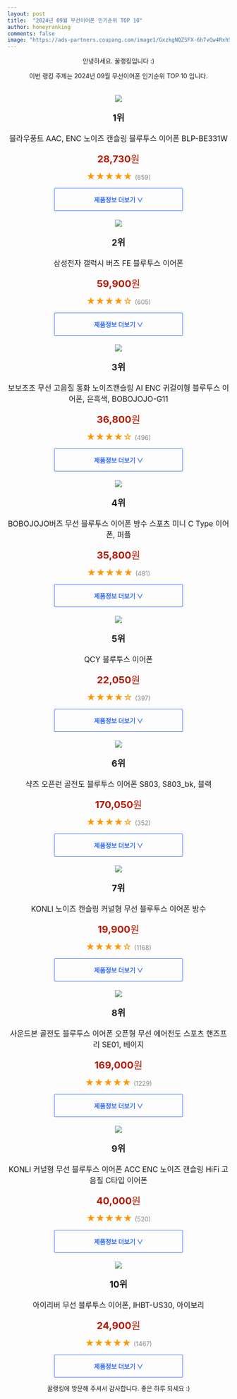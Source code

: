 ```yaml
---
layout: post
title:  "2024년 09월 무선이어폰 인기순위 TOP 10"
author: honeyranking
comments: false
image: "https://ads-partners.coupang.com/image1/GxzkgNQZSFX-6h7vGw4RxhSibtHONPu0lzwYX17OCyl6qBzsaiNYWZwbqSZ7gtM9mv4YxeoDi7XF88uC5Ze0KXTC875vP4o174r5KeXP3yMh-XxToiaGRfVkW3Nybaw_-Bum1JP806vVPinX2FwlgSsqCi4ervzdY31ZnPJFTCsAgj2Iv0v4CAOvgoMtuU5RqoEKfebhHtEKeQS3jNmHs4K-BUmqHiUG8IOio0LisDJI06RrRnUa5Yp5n1NuaMhFZKxXfn1cEWf6COKYA3Wjq1Xpek3t_IpFzSg="
---
```

<p style="text-align: center;">안녕하세요. 꿀랭킹입니다 :)</p>
<p style="text-align: center;">이번 랭킹 주제는 2024년 09월 무선이어폰 인기순위 TOP 10 입니다.</p><center><img src="https://ads-partners.coupang.com/image1/GxzkgNQZSFX-6h7vGw4RxhSibtHONPu0lzwYX17OCyl6qBzsaiNYWZwbqSZ7gtM9mv4YxeoDi7XF88uC5Ze0KXTC875vP4o174r5KeXP3yMh-XxToiaGRfVkW3Nybaw_-Bum1JP806vVPinX2FwlgSsqCi4ervzdY31ZnPJFTCsAgj2Iv0v4CAOvgoMtuU5RqoEKfebhHtEKeQS3jNmHs4K-BUmqHiUG8IOio0LisDJI06RrRnUa5Yp5n1NuaMhFZKxXfn1cEWf6COKYA3Wjq1Xpek3t_IpFzSg=" style="margin-top:20px" /></center><p style="text-align: center; font-size: 20px"><b>1위</b></p><p style="text-align: center; font-size: 17px">블라우풍트 AAC, ENC 노이즈 캔슬링 블루투스 이어폰 BLP-BE331W</p><p style="text-align: center;"><span style="color: #b61800; font-size: 22px;"><b>28,730</b>원</span></p><p style="text-align: center;"><span style="color: #ff9600; font-size: 20px;">★★★★★ </span><span style="color: #878787;">(859)</span></p><center><a href="https://link.coupang.com/re/AFFSDP?lptag=AF3899140&subid=honeyrank&pageKey=6577822503&itemId=14790109733&vendorItemId=90822605251&traceid=V0-153-9ef69fee5310d3be&requestid=20240915210000646125921352&token=31850C%7CMIXED"><div style="font-size: 14px; display: inline-block; padding: 15px 90px; color: #346aff; border-radius: 2px; border: 1px solid #346aff; cursor: pointer;"><b>제품정보 더보기 &or;</b></div></a></center><center><img src="https://ads-partners.coupang.com/image1/2-vExV5FyJ-M2NWj274hGCjXqZ8PaQ-CXfRgdZpfuqxDk7C4edjebIgAEP5-sr55urrWPub4kIVZPupAH3Rp31NuV7ArAWNXcpPMKz4AmOHS-eF5YHlqWfAOwEBd69ehl_eTEJtjLp_R3M0ONq7QnBMb0R24OaL9cbAa3MDK_UTdEyq3SI4ag4bngc_6nLC0Kz-7saynRKWzhNvu4eSLBeb6kPDXJYu_8SKxhIWJf05AJtyzGNWPZL1tlbCVvtNfCnocCDAwWeLewfYDIwWKikRaGlRrd5f8PQ==" style="margin-top:20px" /></center><p style="text-align: center; font-size: 20px"><b>2위</b></p><p style="text-align: center; font-size: 17px">삼성전자 갤럭시 버즈 FE 블루투스 이어폰</p><p style="text-align: center;"><span style="color: #b61800; font-size: 22px;"><b>59,900</b>원</span></p><p style="text-align: center;"><span style="color: #ff9600; font-size: 20px;">★★★★☆ </span><span style="color: #878787;">(605)</span></p><center><a href="https://link.coupang.com/re/AFFSDP?lptag=AF3899140&subid=honeyrank&pageKey=7650123450&itemId=20352812061&vendorItemId=87437257358&traceid=V0-153-248740bce96ccd0d&requestid=20240915210000646125921352&token=31850C%7CMIXED"><div style="font-size: 14px; display: inline-block; padding: 15px 90px; color: #346aff; border-radius: 2px; border: 1px solid #346aff; cursor: pointer;"><b>제품정보 더보기 &or;</b></div></a></center><center><img src="https://ads-partners.coupang.com/image1/_sPl3C0K7fphmm99_vcHFyN5XohssXnbpzpg1C5ZqD9QHHOEPC3Zvt4Sd4fE5qLjja6IghD4zoExJNyZXZdZYOVIrboFfavbSowjkoR5uNPrZsm5pclg6SvnYhZMc2vPiUo9z6R21zIRq_nwFKfjM5ksM-0IK681M1gMbrP8LAr_x0NjjYAjjdg6M8UxRiD5ax-U3q9d5PQaI6UAGCosqtWcf0d4e6o3OFA7QIknU_wZKtr0aRAg2iwT4UwPw84GGtuncMdCcoPhUblBa4jzsucc1TWYszmlOTjoCrveKmb2go-oBFe5Z_gh7tfG7g==" style="margin-top:20px" /></center><p style="text-align: center; font-size: 20px"><b>3위</b></p><p style="text-align: center; font-size: 17px">보보조조 무선 고음질 통화 노이즈캔슬링 AI ENC 귀걸이형 블루투스 이어폰, 은흑색, BOBOJOJO-G11</p><p style="text-align: center;"><span style="color: #b61800; font-size: 22px;"><b>36,800</b>원</span></p><p style="text-align: center;"><span style="color: #ff9600; font-size: 20px;">★★★★☆ </span><span style="color: #878787;">(496)</span></p><center><a href="https://link.coupang.com/re/AFFSDP?lptag=AF3899140&subid=honeyrank&pageKey=8224858875&itemId=23652066423&vendorItemId=90969102687&traceid=V0-153-3f3839645b93c35a&clickBeacon=08fb42f0-735a-11ef-a431-2f0b4a9e4adc%7E3&requestid=20240915210000646125921352&token=31850C%7CMIXED"><div style="font-size: 14px; display: inline-block; padding: 15px 90px; color: #346aff; border-radius: 2px; border: 1px solid #346aff; cursor: pointer;"><b>제품정보 더보기 &or;</b></div></a></center><center><img src="https://ads-partners.coupang.com/image1/0IOloCaxEsdkXGjJ0FCQ7ueHiSctQyrc537roPSdBZkUTj1yrCnRJeeemM0yvVjw_YQ6PtEf-LkGdVfpfFo3xScbzH4VVl1XDzd9BHN2wXX9LXca0g5T-mMoYKFpE6KSbZOmUTA1CRnhkH51BsSfeC5eGOOptX3jN7AQGvjQ8fOMWsgf7Eo3SmFsFxBDy_mM04PskuqgrzEoqnd8zwjqujFjn2CER9lsiCVKfgKfmAZokOnaFMR--FUQiZtwPxEJRXDF1QiMzqOSp6-M2PI0MG00PDj8B-ksC95AIvSj04BqQaH9gUdk2j8nmY_h7sNV" style="margin-top:20px" /></center><p style="text-align: center; font-size: 20px"><b>4위</b></p><p style="text-align: center; font-size: 17px">BOBOJOJO버즈 무선 블루투스 이어폰 방수 스포츠 미니 C Type 이어폰, 퍼플</p><p style="text-align: center;"><span style="color: #b61800; font-size: 22px;"><b>35,800</b>원</span></p><p style="text-align: center;"><span style="color: #ff9600; font-size: 20px;">★★★★★ </span><span style="color: #878787;">(481)</span></p><center><a href="https://link.coupang.com/re/AFFSDP?lptag=AF3899140&subid=honeyrank&pageKey=7614052014&itemId=20172350667&vendorItemId=87048205907&traceid=V0-153-c3d8051c27e7c5ab&clickBeacon=08fb6a00-735a-11ef-bc73-8d39a18305d7%7E3&requestid=20240915210000646125921352&token=31850C%7CMIXED"><div style="font-size: 14px; display: inline-block; padding: 15px 90px; color: #346aff; border-radius: 2px; border: 1px solid #346aff; cursor: pointer;"><b>제품정보 더보기 &or;</b></div></a></center><center><img src="https://ads-partners.coupang.com/image1/yB-riiVPH7feq7WWyJvAG2VDESz-o1-mrRDvSknJFUNPsvGGeMdqc8HVoO51M32T8N7nkOPLUE3o-4SfbvJ16U3YOl3BdStkXxez1cl4NFWngFALyc48a2wmHdbVdzrHqH9cy6oZEurIpuyDbJdAZ8At50UJJGzsnuvvpQcIgHvFtkHloTzikge13rKPKkygClP9Cf765sAtfwILLZbp-2GUenkxPLNOJCoWbsx2BqqiD_K9bXvi-gv7TeXU2gQRkY1vllcGISjf1-CmXu9L2eSdnMhuy-xN-PE=" style="margin-top:20px" /></center><p style="text-align: center; font-size: 20px"><b>5위</b></p><p style="text-align: center; font-size: 17px">QCY 블루투스 이어폰</p><p style="text-align: center;"><span style="color: #b61800; font-size: 22px;"><b>22,050</b>원</span></p><p style="text-align: center;"><span style="color: #ff9600; font-size: 20px;">★★★★☆ </span><span style="color: #878787;">(397)</span></p><center><a href="https://link.coupang.com/re/AFFSDP?lptag=AF3899140&subid=honeyrank&pageKey=6572373138&itemId=14758141683&vendorItemId=78636438577&traceid=V0-153-0750394eb3aee5d2&requestid=20240915210000646125921352&token=31850C%7CMIXED"><div style="font-size: 14px; display: inline-block; padding: 15px 90px; color: #346aff; border-radius: 2px; border: 1px solid #346aff; cursor: pointer;"><b>제품정보 더보기 &or;</b></div></a></center><center><img src="https://ads-partners.coupang.com/image1/UqZa7ToIyBcSz4g4UkG3Kkbww3ouh-wbch3KsrJXdSw6opd_uTyBN4vrOhShGZF7B0tXPQL3cyWfOAG_3BooWTBKHgnjZCb3EK6Sj55_PGNNUA2kre2F8DHb8_oOQfbfzbPDOL6q0zUbR10C610iIoL0pgja9Uo-qRju-TxTrmXPgUnCiCxmM7hQBo7gDlvdKCUdf10qxlKxwzZ0-nZeNd6XRP0Fzzsrh5xqfFEPM51nfgCAZ3h361ByYo88x-PtnQci74tKgr33TrftTTuPek-_grDULFIrkSwbDf2dAL7u_UAsgnVapvZ1ZMOcAA==" style="margin-top:20px" /></center><p style="text-align: center; font-size: 20px"><b>6위</b></p><p style="text-align: center; font-size: 17px">샥즈 오픈런 골전도 블루투스 이어폰 S803, S803_bk, 블랙</p><p style="text-align: center;"><span style="color: #b61800; font-size: 22px;"><b>170,050</b>원</span></p><p style="text-align: center;"><span style="color: #ff9600; font-size: 20px;">★★★★☆ </span><span style="color: #878787;">(352)</span></p><center><a href="https://link.coupang.com/re/AFFSDP?lptag=AF3899140&subid=honeyrank&pageKey=7260691310&itemId=18492930019&vendorItemId=85632448389&traceid=V0-153-f7ebcfce58d066b7&clickBeacon=08fb6a00-735a-11ef-9532-96ce6b8efeab%7E3&requestid=20240915210000646125921352&token=31850C%7CMIXED"><div style="font-size: 14px; display: inline-block; padding: 15px 90px; color: #346aff; border-radius: 2px; border: 1px solid #346aff; cursor: pointer;"><b>제품정보 더보기 &or;</b></div></a></center><center><img src="https://ads-partners.coupang.com/image1/uAofQO7N1sve0XoHuLc5CmxIu-GE3mB1lqRt_Q-0_l5KDViZdhSs4agk7qo0f3z21oUUwBJvwbvRglpFJ8gMcrVYIQvbPrMWR7S7pnIMlH00hnUUhc9tC8tvJ1_CZh11Jw2FlEHxMN5kOAnVSDk-XcMoWTj49oVEnbEfgfRr2eSEmtoo59foCIQl78IPk1BCfSVWVAPvuSCM_rrq0Epv3aTzKUQj6wdfMnJqBaaqSY35bT7hIy4hK49WFInVFYi1ZbPFKBLuddLEeOI55k4oq9rYBgdDRYwbBVkHS7G1VAg_Qivq4VI3qp0Xow==" style="margin-top:20px" /></center><p style="text-align: center; font-size: 20px"><b>7위</b></p><p style="text-align: center; font-size: 17px">KONLI 노이즈 캔슬링 커널형 무선 블루투스 이어폰  방수</p><p style="text-align: center;"><span style="color: #b61800; font-size: 22px;"><b>19,900</b>원</span></p><p style="text-align: center;"><span style="color: #ff9600; font-size: 20px;">★★★★☆ </span><span style="color: #878787;">(1168)</span></p><center><a href="https://link.coupang.com/re/AFFSDP?lptag=AF3899140&subid=honeyrank&pageKey=8082654809&itemId=22798183173&vendorItemId=89833126170&traceid=V0-153-ccaa071f34b54039&requestid=20240915210000646125921352&token=31850C%7CMIXED"><div style="font-size: 14px; display: inline-block; padding: 15px 90px; color: #346aff; border-radius: 2px; border: 1px solid #346aff; cursor: pointer;"><b>제품정보 더보기 &or;</b></div></a></center><center><img src="https://ads-partners.coupang.com/image1/tK79zsxKQJ0Sln6_tKBvMWaKwOqdayC021ygN_n7-o268VMS3frG7mlo3fTi1zYJF8UzzH1pXmrd4x-WKC_Ml013ITM1c6C4FC00NXDQMquRsOFvdPWvRW4qhFIW6aruzVuscKpVS_uv-oPGeFQ5yIR9QNEvH3itAwBUJYCp3dvDDviIVEyIV_Wn37n6Xabw8IFYhvSqrWrEoJUudQ09NgrK-DBXItfFFarU5dzDe-byVe-erqlXdllJ2ak0fJaOqMwBVTbYyZdZvTfyHh577wrauMNR_nCGbB4yhgTvpDMIyNANdOIf04P_9gfHgg==" style="margin-top:20px" /></center><p style="text-align: center; font-size: 20px"><b>8위</b></p><p style="text-align: center; font-size: 17px">사운드본 골전도 블루투스 이어폰 오픈형 무선 에어전도 스포츠 핸즈프리 SE01, 베이지</p><p style="text-align: center;"><span style="color: #b61800; font-size: 22px;"><b>169,000</b>원</span></p><p style="text-align: center;"><span style="color: #ff9600; font-size: 20px;">★★★★★ </span><span style="color: #878787;">(1229)</span></p><center><a href="https://link.coupang.com/re/AFFSDP?lptag=AF3899140&subid=honeyrank&pageKey=7954368199&itemId=21967746286&vendorItemId=89015447146&traceid=V0-153-98f2d517c57c719b&clickBeacon=08fb6a00-735a-11ef-9e82-072ce16dbd85%7E3&requestid=20240915210000646125921352&token=31850C%7CMIXED"><div style="font-size: 14px; display: inline-block; padding: 15px 90px; color: #346aff; border-radius: 2px; border: 1px solid #346aff; cursor: pointer;"><b>제품정보 더보기 &or;</b></div></a></center><center><img src="https://ads-partners.coupang.com/image1/EzCBO8co9BZPBMwsE_ORHIgSrcWnF4kfCN2mZEM3OFf8SkjVO5myC_cicqgdP1uE5r-d0KlvJmJK9Lhnz0kfkT_auO_PXj8n3yaoUHc472LacFs6HO5_GAvoj1YLD4-86gZF7T3FVRExo8DdS1LDTM3U9TRo_4EbpMZZ8hs1LzRhx2tuhO4GHk2djfYMMFCZgPPHFFHKEFuz7_pDajieuGh_qi5RIzusrdODlD1Dk3Q2_Q6aUS4kyEFS7q_DwSjsRM9qxb0Vc_A1b_XCGUgLJGPsvKILNS9R7YUU92GdNsC-IOFScx5xA2U=" style="margin-top:20px" /></center><p style="text-align: center; font-size: 20px"><b>9위</b></p><p style="text-align: center; font-size: 17px">KONLI 커널형 무선 블루투스 이어폰 ACC ENC 노이즈 캔슬링 HiFi 고음질 C타입 이어폰</p><p style="text-align: center;"><span style="color: #b61800; font-size: 22px;"><b>40,000</b>원</span></p><p style="text-align: center;"><span style="color: #ff9600; font-size: 20px;">★★★★★ </span><span style="color: #878787;">(520)</span></p><center><a href="https://link.coupang.com/re/AFFSDP?lptag=AF3899140&subid=honeyrank&pageKey=8259626036&itemId=23792034503&vendorItemId=90816065297&traceid=V0-153-aca8266c50bbc634&requestid=20240915210000646125921352&token=31850C%7CMIXED"><div style="font-size: 14px; display: inline-block; padding: 15px 90px; color: #346aff; border-radius: 2px; border: 1px solid #346aff; cursor: pointer;"><b>제품정보 더보기 &or;</b></div></a></center><center><img src="https://ads-partners.coupang.com/image1/eqJf8PtIVJFJZOqnel8iOc5DBe2W4SvjJQFNMQWZjE8tmfE2CpmyuZY7js-AupHTaAXJgEgfR8pBJROb0i7NuJnhENACY0QOAm-jw2E-Gr_0Izp8QrKfu5xURsIxgzyrTSYy9v_mbU0eACdnw-3DPvbCZFdtJHRCECWjrJ5BhkZtFH1dj3uA_fil6Q6g7xPP_zaogfvUrbz717pT8JqrI7w34N65xNXiFXtBHdSK5qGPUSqz7U8noCe2Z5gB2dOdtI0TV4oVEft1XaXhyHMdR_O8xTij3dYB2Tqq1juoF18=" style="margin-top:20px" /></center><p style="text-align: center; font-size: 20px"><b>10위</b></p><p style="text-align: center; font-size: 17px">아이리버 무선 블루투스 이어폰, IHBT-US30, 아이보리</p><p style="text-align: center;"><span style="color: #b61800; font-size: 22px;"><b>24,900</b>원</span></p><p style="text-align: center;"><span style="color: #ff9600; font-size: 20px;">★★★★★ </span><span style="color: #878787;">(1467)</span></p><center><a href="https://link.coupang.com/re/AFFSDP?lptag=AF3899140&subid=honeyrank&pageKey=7469833097&itemId=19489494624&vendorItemId=86648438060&traceid=V0-153-8fbd3fbb3e406ef6&clickBeacon=08fb6a00-735a-11ef-9d51-a3a9e4f8c5ba%7E3&requestid=20240915210000646125921352&token=31850C%7CMIXED"><div style="font-size: 14px; display: inline-block; padding: 15px 90px; color: #346aff; border-radius: 2px; border: 1px solid #346aff; cursor: pointer;"><b>제품정보 더보기 &or;</b></div></a></center><p style="text-align: center;">꿀랭킹에 방문해 주셔서 감사합니다. 좋은 하루 되세요 :)</p>